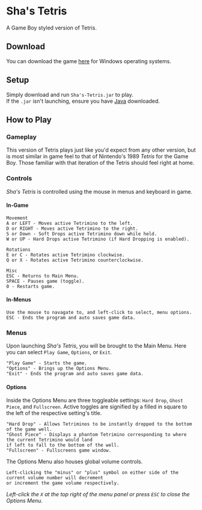 # Sha's Tetris

A Game Boy styled version of Tetris.

## Download

You can download the game [here](https://cdn.shashack.org/Tetris/Sha's-Tetris.jar) 
for Windows operating systems.  

## Setup

Simply download and run `Sha's-Tetris.jar` to play.  
If the `.jar` isn't launching, ensure you have [Java](https://www.java.com/en/download/) downloaded.

## How to Play

### Gameplay

This version of Tetris plays just like you'd expect from any other version, but is most similar in game feel to that of 
Nintendo's 1989 *Tetris* for the Game Boy. Those familiar with that iteration of the Tetris should feel right at home.

### Controls

*Sha's Tetris* is controlled using the mouse in menus and keyboard in game.

#### In-Game

```
Movement
A or LEFT - Moves active Tetrimino to the left.
D or RIGHT - Moves active Tetrimino to the right.
S or Down - Soft Drops active Tetrimino down while held.
W or UP - Hard Drops active Tetrimino (if Hard Dropping is enabled).

Rotations
E or C - Rotates active Tetrimino clockwise.
Q or X - Rotates active Tetrimino counterclockwise.

Misc
ESC - Returns to Main Menu.
SPACE - Pauses game (toggle).
0 - Restarts game.
```

#### In-Menus

````
Use the mouse to navagate to, and left-click to select, menu options.
ESC - Ends the program and auto saves game data.
````

### Menus

Upon launching *Sha's Tetris*, you will be brought to the Main Menu. Here you can select `Play Game`, `Options`, or 
`Exit`.  
```
"Play Game" - Starts the game.  
"Options" - Brings up the Options Menu.  
"Exit" - Ends the program and auto saves game data.
```

#### Options

Inside the Options Menu are three toggleable settings: `Hard Drop`, `Ghost Piece`, and `Fullscreen`.
Active toggles are signified by a filled in square to the left of the respective setting's title.  

```
"Hard Drop" - Allows Tetriminos to be instantly dropped to the bottom of the game well.
"Ghost Piece" - Displays a phantom Tetrimino corresponding to where the current Tetrimino would land 
if left to fall to the bottom of the well.
"Fullscreen" - Fullscreens game window.
```

The Options Menu also houses global volume controls.

```
Left-clicking the "minus" or "plus" symbol on either side of the current volume number will decrement
or increment the game volume respectively.
```

*Left-click the `X` at the top right of the menu panel or press `ESC` to close the Options Menu.*
